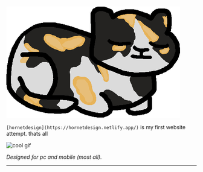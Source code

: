 ![hornet logo](images/hornet.png)


`[hornetdesign](https://hornetdesign.netlify.app/)` is my first website attempt. thats all

![cool gif](https://media.discordapp.net/attachments/486284970806083584/909724258849140756/amogus.gif)

*Designed for pc and mobile (most all).*

---


